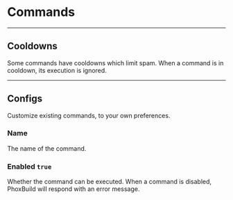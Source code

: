 # Commands

---

## Cooldowns
Some commands have cooldowns which limit spam.
When a command is in cooldown, its execution is ignored.

---

## Configs
Customize existing commands, to your own preferences.

### Name
The name of the command.

### Enabled `true`
Whether the command can be executed.
When a command is disabled, PhoxBuild will respond with an error message.